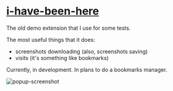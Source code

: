 # [i-have-been-here](https://github.com/AlttiRi/i-have-been-here)

The old demo extension that I use for some tests.

The most useful things that it does:
- screenshots downloading (also, screenshots saving)
- visits (it's something like bookmarks)

Currently, in development. In plans to do a bookmarks manager.

![popup-screenshot](https://github.com/AlttiRi/demo-extension/assets/16310547/1f9681c6-07a6-4180-bb0e-1ae229323dd4)

